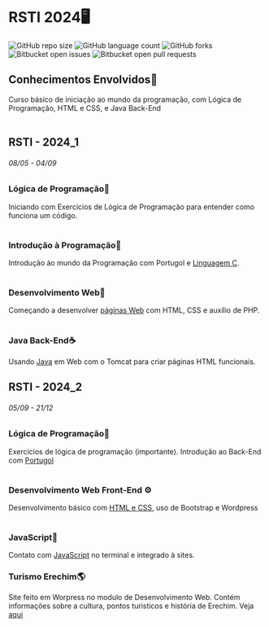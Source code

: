 # RSTI 2024🖥️
![GitHub repo size](https://img.shields.io/github/repo-size/Mathiack/RSTI?style=for-the-badge)
![GitHub language count](https://img.shields.io/github/languages/count/Mathiack/RSTI?style=for-the-badge)
![GitHub forks](https://img.shields.io/github/forks/Mathiack/RSTI?style=for-the-badge)
![Bitbucket open issues](https://img.shields.io/bitbucket/issues/Mathiack/RSTI?style=for-the-badge)
![Bitbucket open pull requests](https://img.shields.io/bitbucket/pr-raw/Mathiack/RSTI?style=for-the-badge)


## Conhecimentos Envolvidos🧠
Curso básico de iniciação ao mundo da programação, com Lógica de Programação, HTML e CSS, e Java Back-End
<br><br>

## RSTI - 2024_1
###### 08/05 - 04/09

### Lógica de Programação🧮
Iniciando com Exercícios de Lógica de Programação para entender como funciona um código.
<br><br>

### Introdução à Programação📌
Introdução ào mundo da Programação com Portugol e <a href="https://github.com/Guilherme-Thunder/RSTI/tree/main/RSTI_1/C">Linguagem C</a>.
<br><br>

### Desenvolvimento Web📶
Começando a desenvolver <a href="https://github.com/Mathiack/RSTI/tree/main/RSTI_1/HTML_CSS">páginas Web</a> com HTML, CSS e auxílio de PHP.
<br><br>

### Java Back-End☕
Usando <a href="https://github.com/Guilherme-Thunder/RSTI/tree/main/RSTI_1/Java">Java</a> em Web com o Tomcat para criar páginas HTML funcionais.

## RSTI - 2024_2
###### 05/09 - 21/12

### Lógica de Programação🧠
Exercícios de lógica de programação (importante). Introdução ao Back-End com <a href="https://github.com/Mathiack/RSTI/tree/main/RSTI_2/Portugol">Portugol</a>
<br><br>

### Desenvolvimento Web Front-End ⚙
Desenvolvimento básico com <a href="https://github.com/Mathiack/RSTI/tree/main/RSTI_2/HTML">HTML e CSS</a>, uso de Bootstrap e Wordpress
<br><br>

### JavaScript🔧
Contato com <a href="https://github.com/Mathiack/RSTI/tree/main/RSTI_2/JavaScript">JavaScript</a> no terminal e integrado à sites.

### Turismo Erechim🌎
Site feito em Worpress no modulo de Desenvolvimento Web. Contém informações sobre a cultura, pontos turisticos e história de Erechim. Veja <a href="https://github.com/Mathiack/RSTI/tree/main/RSTI_2/TurismoErechim">aqui</a>
